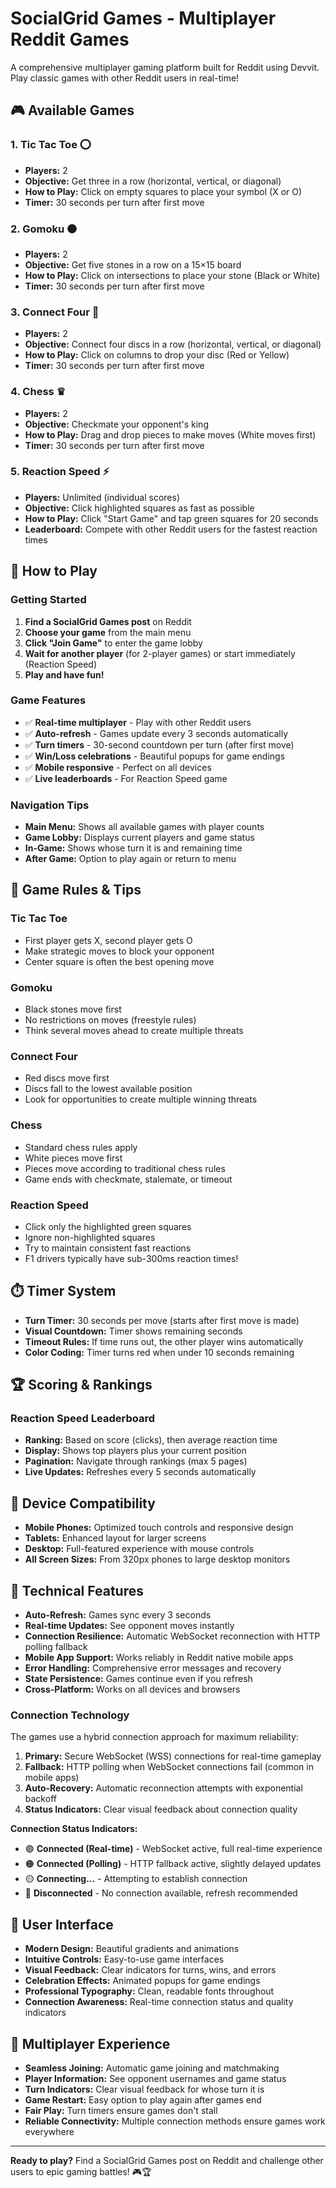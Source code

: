 # SocialGrid Games - Multiplayer Reddit Games

A comprehensive multiplayer gaming platform built for Reddit using Devvit. Play classic games with other Reddit users in real-time!

## 🎮 Available Games

### 1. **Tic Tac Toe** ⭕
- **Players:** 2
- **Objective:** Get three in a row (horizontal, vertical, or diagonal)
- **How to Play:** Click on empty squares to place your symbol (X or O)
- **Timer:** 30 seconds per turn after first move

### 2. **Gomoku** ⚫
- **Players:** 2  
- **Objective:** Get five stones in a row on a 15×15 board
- **How to Play:** Click on intersections to place your stone (Black or White)
- **Timer:** 30 seconds per turn after first move

### 3. **Connect Four** 🔴
- **Players:** 2
- **Objective:** Connect four discs in a row (horizontal, vertical, or diagonal)
- **How to Play:** Click on columns to drop your disc (Red or Yellow)
- **Timer:** 30 seconds per turn after first move

### 4. **Chess** ♛
- **Players:** 2
- **Objective:** Checkmate your opponent's king
- **How to Play:** Drag and drop pieces to make moves (White moves first)
- **Timer:** 30 seconds per turn after first move

### 5. **Reaction Speed** ⚡
- **Players:** Unlimited (individual scores)
- **Objective:** Click highlighted squares as fast as possible
- **How to Play:** Click "Start Game" and tap green squares for 20 seconds
- **Leaderboard:** Compete with other Reddit users for the fastest reaction times

## 🚀 How to Play

### Getting Started
1. **Find a SocialGrid Games post** on Reddit
2. **Choose your game** from the main menu
3. **Click "Join Game"** to enter the game lobby
4. **Wait for another player** (for 2-player games) or start immediately (Reaction Speed)
5. **Play and have fun!**

### Game Features
- ✅ **Real-time multiplayer** - Play with other Reddit users
- ✅ **Auto-refresh** - Games update every 3 seconds automatically
- ✅ **Turn timers** - 30-second countdown per turn (after first move)
- ✅ **Win/Loss celebrations** - Beautiful popups for game endings
- ✅ **Mobile responsive** - Perfect on all devices
- ✅ **Live leaderboards** - For Reaction Speed game

### Navigation Tips
- **Main Menu:** Shows all available games with player counts
- **Game Lobby:** Displays current players and game status
- **In-Game:** Shows whose turn it is and remaining time
- **After Game:** Option to play again or return to menu

## 🎯 Game Rules & Tips

### Tic Tac Toe
- First player gets X, second player gets O
- Make strategic moves to block your opponent
- Center square is often the best opening move

### Gomoku
- Black stones move first
- No restrictions on moves (freestyle rules)
- Think several moves ahead to create multiple threats

### Connect Four
- Red discs move first
- Discs fall to the lowest available position
- Look for opportunities to create multiple winning threats

### Chess
- Standard chess rules apply
- White pieces move first
- Pieces move according to traditional chess rules
- Game ends with checkmate, stalemate, or timeout

### Reaction Speed
- Click only the highlighted green squares
- Ignore non-highlighted squares
- Try to maintain consistent fast reactions
- F1 drivers typically have sub-300ms reaction times!

## ⏱️ Timer System

- **Turn Timer:** 30 seconds per move (starts after first move is made)
- **Visual Countdown:** Timer shows remaining seconds
- **Timeout Rules:** If time runs out, the other player wins automatically
- **Color Coding:** Timer turns red when under 10 seconds remaining

## 🏆 Scoring & Rankings

### Reaction Speed Leaderboard
- **Ranking:** Based on score (clicks), then average reaction time
- **Display:** Shows top players plus your current position
- **Pagination:** Navigate through rankings (max 5 pages)
- **Live Updates:** Refreshes every 5 seconds automatically

## 📱 Device Compatibility

- **Mobile Phones:** Optimized touch controls and responsive design
- **Tablets:** Enhanced layout for larger screens
- **Desktop:** Full-featured experience with mouse controls
- **All Screen Sizes:** From 320px phones to large desktop monitors

## 🔧 Technical Features

- **Auto-Refresh:** Games sync every 3 seconds
- **Real-time Updates:** See opponent moves instantly
- **Connection Resilience:** Automatic WebSocket reconnection with HTTP polling fallback
- **Mobile App Support:** Works reliably in Reddit native mobile apps
- **Error Handling:** Comprehensive error messages and recovery
- **State Persistence:** Games continue even if you refresh
- **Cross-Platform:** Works on all devices and browsers

### Connection Technology

The games use a hybrid connection approach for maximum reliability:

1. **Primary:** Secure WebSocket (WSS) connections for real-time gameplay
2. **Fallback:** HTTP polling when WebSocket connections fail (common in mobile apps)
3. **Auto-Recovery:** Automatic reconnection attempts with exponential backoff
4. **Status Indicators:** Clear visual feedback about connection quality

**Connection Status Indicators:**
- 🟢 **Connected (Real-time)** - WebSocket active, full real-time experience
- 🟠 **Connected (Polling)** - HTTP fallback active, slightly delayed updates
- 🟡 **Connecting...** - Attempting to establish connection
- 🔴 **Disconnected** - No connection available, refresh recommended

## 🎨 User Interface

- **Modern Design:** Beautiful gradients and animations
- **Intuitive Controls:** Easy-to-use game interfaces
- **Visual Feedback:** Clear indicators for turns, wins, and errors
- **Celebration Effects:** Animated popups for game endings
- **Professional Typography:** Clean, readable fonts throughout
- **Connection Awareness:** Real-time connection status and quality indicators

## 🤝 Multiplayer Experience

- **Seamless Joining:** Automatic game joining and matchmaking
- **Player Information:** See opponent usernames and game status
- **Turn Indicators:** Clear visual feedback for whose turn it is
- **Game Restart:** Easy option to play again after games end
- **Fair Play:** Turn timers ensure games don't stall
- **Reliable Connectivity:** Multiple connection methods ensure games work everywhere

---

**Ready to play?** Find a SocialGrid Games post on Reddit and challenge other users to epic gaming battles! 🎮🏆